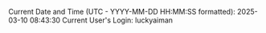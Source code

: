 Current Date and Time (UTC - YYYY-MM-DD HH:MM:SS formatted): 2025-03-10 08:43:30
Current User's Login: luckyaiman
